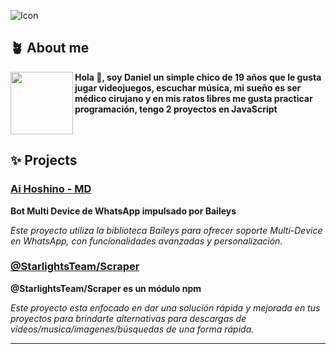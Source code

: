 ![Icon](https://i.ibb.co/T1rChbK/file.jpg)

## **🪴 About me**
<a href="https://github.com/AikerDev"><img align="left" width="100" src="https://i.ibb.co/b5rvyXm/file.jpg"></a>
**Hola 👋, soy Daniel un simple chico de 19 años que le gusta jugar videojuegos, escuchar música, mi sueño es ser médico cirujano y en mis ratos libres me gusta practicar programación, tengo 2 proyectos en JavaScript**

<br clear="left"/>

## **✨ Projects**

### **[Ai Hoshino - MD](https://github.com/StarlightsTeam/Ai-Hoshino)**  
**Bot Multi Device de WhatsApp impulsado por Baileys**

*Este proyecto utiliza la biblioteca Baileys para ofrecer soporte Multi-Device en WhatsApp, con funcionalidades avanzadas y personalización.*

### **[@StarlightsTeam/Scraper](https://github.com/StarlightsTeam/StarlightsTeam/Scraper)**  
**@StarlightsTeam/Scraper es un módulo npm**

*Este proyecto esta enfocado en dar una solución rápida y mejorada en tus proyectos para brindarte alternativas para descargas de videos/musica/imagenes/búsquedas de una forma rápida.*

---